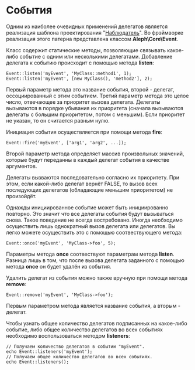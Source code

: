 События
=======



Одним из наиболее очевидных применений делегатов является реализация шаблона
проектирования "[Наблюдатель][1]". Во фрэймворке реализация этого патерна
представлена классом **Aleph\Core\Event**.

Класс содержит статические методы, позволяющие связывать какое-либо событие с
одним или несколькими делегатами. Добавление делегата к событию происходит с
помощью метода **listen**:

~~~~~~~~~~~~~~~~~~~~~~~~~~~~~~~~~~~~~~~~~~~~~~~~~~~~~~~~~~~~~~~~~~~~~~~~~~~~~~~~
Event::listen('myEvent', 'MyClass::method1', 1);
Event::listen('myEvent', [new MyClass(), 'method2'], 2);
~~~~~~~~~~~~~~~~~~~~~~~~~~~~~~~~~~~~~~~~~~~~~~~~~~~~~~~~~~~~~~~~~~~~~~~~~~~~~~~~

Первый параметр метода это название события, второй - делегат, оссоциированный с
этим событием. Третий параметр метода это целое число, отвечающее за приоритет
вызова делегата. Делегаты вызываются в порядке убывания их приоритета (сначала
вызываются делегаты с большим приоритетом, потом с меньшим). Если приоритет не
указан, то он считается равным нулю.

Инициация события осуществляется при помощи метода **fire**:

~~~~~~~~~~~~~~~~~~~~~~~~~~~~~~~~~~~~~~~~~~~~~~~~~~~~~~~~~~~~~~~~~~~~~~~~~~~~~~~~
Event::fire('myEvent', ['arg1', 'arg2', ...]);
~~~~~~~~~~~~~~~~~~~~~~~~~~~~~~~~~~~~~~~~~~~~~~~~~~~~~~~~~~~~~~~~~~~~~~~~~~~~~~~~

Второй параметр метода определяет массив произвольных значений, которые будут
переданны в каждый делегат события в качестве аргументов.

Делегаты вызваются последовательно согласно их приоритету. При этом, если
какой-либо делегат вернёт FALSE, то вызов всех последующих делегатов (обладающие
меньшим приоритетом) не произойдёт.

Однажды инициированное событие может быть инициированно повторно. Это значит что
все делегаты события будут вызываться снова. Такое поведение не всегда
востребовано. Иногда необходимо осуществить лишь однократный вызов делегата или
делегатов. Вы легко можете осуществить это с помощью соотвествующего метода:

~~~~~~~~~~~~~~~~~~~~~~~~~~~~~~~~~~~~~~~~~~~~~~~~~~~~~~~~~~~~~~~~~~~~~~~~~~~~~~~~
Event::once('myEvent', 'MyClass->foo', 5);
~~~~~~~~~~~~~~~~~~~~~~~~~~~~~~~~~~~~~~~~~~~~~~~~~~~~~~~~~~~~~~~~~~~~~~~~~~~~~~~~

Параметры метода **once** соотвествуют параметрам метода **listen**. Разница
лишь в том, что после вызова делегата заданного с помощью метода **once** он
будет удалён из события.

Удалить делегат из события можно также вручную при помощи метода **remove**:

~~~~~~~~~~~~~~~~~~~~~~~~~~~~~~~~~~~~~~~~~~~~~~~~~~~~~~~~~~~~~~~~~~~~~~~~~~~~~~~~
Event::remove('myEvent', 'MyClass->foo');
~~~~~~~~~~~~~~~~~~~~~~~~~~~~~~~~~~~~~~~~~~~~~~~~~~~~~~~~~~~~~~~~~~~~~~~~~~~~~~~~

Первым параметром метода является название события, а вторым - делегат.

Чтобы узнать общее количество делегатов подписанных на какое-либо событие, либо
общее количество делегатов во всех событиях необходимо воспользоваться методом
**listeners**:

~~~~~~~~~~~~~~~~~~~~~~~~~~~~~~~~~~~~~~~~~~~~~~~~~~~~~~~~~~~~~~~~~~~~~~~~~~~~~~~~
// Получаем количество делегатов в событии "myEvent".
echo Event::listeners('myEvent');
// Получаем общее количество делегатов во всех событиях.
echo Event::listeners();
~~~~~~~~~~~~~~~~~~~~~~~~~~~~~~~~~~~~~~~~~~~~~~~~~~~~~~~~~~~~~~~~~~~~~~~~~~~~~~~~

[1]: <http://en.wikipedia.org/wiki/Observer_pattern>
